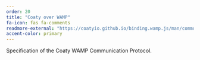 ```yaml
---
order: 20
title: "Coaty over WAMP"
fa-icon: fas fa-comments
readmore-external: "https://coatyio.github.io/binding.wamp.js/man/communication-protocol/"
accent-color: primary
---
```


Specification of the Coaty WAMP Communication Protocol.
